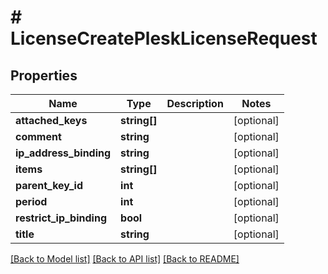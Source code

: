 # # LicenseCreatePleskLicenseRequest

## Properties

Name | Type | Description | Notes
------------ | ------------- | ------------- | -------------
**attached_keys** | **string[]** |  | [optional]
**comment** | **string** |  | [optional]
**ip_address_binding** | **string** |  | [optional]
**items** | **string[]** |  | [optional]
**parent_key_id** | **int** |  | [optional]
**period** | **int** |  | [optional]
**restrict_ip_binding** | **bool** |  | [optional]
**title** | **string** |  | [optional]

[[Back to Model list]](../../README.md#models) [[Back to API list]](../../README.md#endpoints) [[Back to README]](../../README.md)
